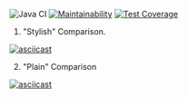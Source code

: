 ![Java CI](https://github.com/error4071/java-project-71/workflows/Java%20CI/badge.svg) [![Maintainability](https://api.codeclimate.com/v1/badges/9455aa1bfef64c177996/maintainability)](https://codeclimate.com/github/error4071/java-project-71/maintainability) [![Test Coverage](https://api.codeclimate.com/v1/badges/9455aa1bfef64c177996/test_coverage)](https://codeclimate.com/github/error4071/java-project-71/test_coverage)

1. "Stylish" Comparison.

[![asciicast](https://asciinema.org/a/cvyISjYqd0kDbz4o3ZssMSaqL.svg)](https://asciinema.org/a/cvyISjYqd0kDbz4o3ZssMSaqL)

2. "Plain" Comparison

[![asciicast](https://asciinema.org/a/ItE8t2j0sCCj3AszLDhpiH7gd.svg)](https://asciinema.org/a/ItE8t2j0sCCj3AszLDhpiH7gd)
